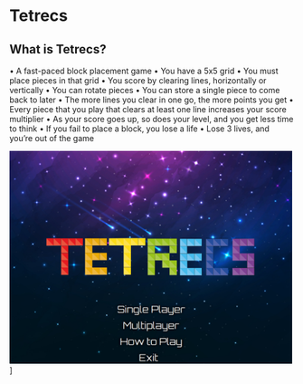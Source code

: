 # Tetrecs
## What is Tetrecs?
• A fast-paced block placement game
• You have a 5x5 grid
• You must place pieces in that grid
• You score by clearing lines, horizontally or vertically
• You can rotate pieces 
• You can store a single piece to come back to later 
• The more lines you clear in one go, the more points you get 
• Every piece that you play that clears at least one line increases your score multiplier 
• As your score goes up, so does your level, and you get less time to think 
• If you fail to place a block, you lose a life 
• Lose 3 lives, and you’re out of the game

<img src="https://raw.githubusercontent.com/DwijeshD/Tetrecs/main/src/main/Tetrecs%20Images/Main%20Menu.png" alt="Alt text" width="500">]
